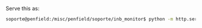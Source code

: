Serve this as:

```bash
soporte@penfield:/misc/penfield/soporte/inb_monitor$ python -m http.server
```
